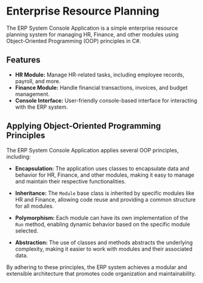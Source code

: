 # Enterprise Resource Planning

The ERP System Console Application is a simple enterprise resource planning system for managing HR, Finance, and other modules using Object-Oriented Programming (OOP) principles in C#.

## Features

- **HR Module:** Manage HR-related tasks, including employee records, payroll, and more.
- **Finance Module:** Handle financial transactions, invoices, and budget management.
- **Console Interface:** User-friendly console-based interface for interacting with the ERP system.

## Applying Object-Oriented Programming Principles

The ERP System Console Application applies several OOP principles, including:

- **Encapsulation:** The application uses classes to encapsulate data and behavior for HR, Finance, and other modules, making it easy to manage and maintain their respective functionalities.

- **Inheritance:** The `Module` base class is inherited by specific modules like HR and Finance, allowing code reuse and providing a common structure for all modules.

- **Polymorphism:** Each module can have its own implementation of the `Run` method, enabling dynamic behavior based on the specific module selected.

- **Abstraction:** The use of classes and methods abstracts the underlying complexity, making it easier to work with modules and their associated data.

By adhering to these principles, the ERP system achieves a modular and extensible architecture that promotes code organization and maintainability.
